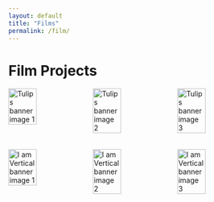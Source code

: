 ```yaml
---
layout: default
title: "Films"
permalink: /film/
---
```


<style>
  /* Container that holds all film banners */
  .film-projects-container {
    width: 100%;
    margin: 0 auto;
    display: flex;
    flex-direction: column;
    gap: 2rem;
  }

  /* Each film's banner wrapper */
  .film-banner-wrapper {
    position: relative;
    overflow: hidden;
    cursor: pointer;
    text-decoration: none;
    color: inherit;
  }

  /* Images container: 3 images side by side for large screens */
  .film-images {
    display: flex;
    flex-wrap: nowrap;
    width: 100%;
  }

  .film-images img {
    width: 33.333%;
    height: auto;
    display: block;
    transition: filter 0.3s ease;
  }

  /* Dark overlay on hover */
  .film-banner-wrapper:hover .film-images img {
    filter: brightness(40%);
  }

  /* Centered text container */
  .film-banner-text {
    position: absolute;
    top: 50%;
    left: 50%;
    transform: translate(-50%, -50%);
    color: #ffffff !important; /* White text */
    text-align: center;
    opacity: 0;
    transition: opacity 0.3s ease, transform 0.3s ease;
    font-family: 'Poppins', sans-serif; /* Apply Poppins font */
  }

  /* Text appears on hover */
  .film-banner-wrapper:hover .film-banner-text {
    opacity: 1;
    transform: translate(-50%, -50%) scale(1.05); /* Slight zoom effect */
  }

  /* Style for film title */
  .film-banner-text h2 {
    font-size: 2em; /* Larger font size for title */
    margin: 0;
    color: #ffffff !important; /* Ensure white text */
    font-family: 'Poppins', sans-serif; /* Apply Poppins font */
    text-shadow: 1px 1px 3px rgba(0, 0, 0, 0.7); /* Optional: Adds depth */
    letter-spacing: 0.05em; /* Add letter spacing */
    word-spacing: 0.1em; /* Add word spacing */
    font-weight: 700; /* Bold font for title */
    white-space: normal; /* Ensure normal spacing */
  }

  /* Style for film role */
  .film-banner-text p {
    font-size: 1em; /* Smaller font size for role */
    margin: 0;
    color: #ffffff !important; /* Ensure white text */
    font-family: 'Poppins', sans-serif; /* Apply Poppins font */
    text-shadow: 1px 1px 3px rgba(0, 0, 0, 0.7); /* Optional: Adds depth */
    letter-spacing: 0.02em; /* Add slight letter spacing */
    word-spacing: 0.05em; /* Add slight word spacing */
    font-weight: 400; /* Normal font weight for role */
  }

  /* Responsive: show only the center image on smaller screens */
  @media (max-width: 768px) {
    .film-images {
      flex-wrap: nowrap;
    }

    .film-images img {
      width: 100%;
      display: none; /* Hide all images by default */
    }

    .film-images img:nth-child(2) {
      display: block; /* Show only the second (center) image */
    }
  }
</style>

<h1>Film Projects</h1>

<div class="film-projects-container">

  <!-- First Project: Tulips -->
  <a href="/tulips.html" class="film-banner-wrapper">
    <div class="film-images">
      <img src="/assets/images/tower.jpg" alt="Tulips banner image 1">
      <img src="/assets/images/tower.jpg" alt="Tulips banner image 2">
      <img src="/assets/images/tower.jpg" alt="Tulips banner image 3">
    </div>
    <div class="film-banner-text">
      <h2>TULIPS</h2>
      <p>DP, DIRECTOR, EDITOR</p>
    </div>
  </a>

  <!-- Second Project: I am Vertical -->
  <a href="/i-am-vertical.html" class="film-banner-wrapper">
    <div class="film-images">
      <img src="/assets/images/tower.jpg" alt="I am Vertical banner image 1">
      <img src="/assets/images/tower.jpg" alt="I am Vertical banner image 2">
      <img src="/assets/images/tower.jpg" alt="I am Vertical banner image 3">
    </div>
    <div class="film-banner-text">
      <h2>I    AM    VERTICAL</h2>
      <p>DP, DIRECTOR, EDITOR</p>
    </div>
  </a>

</div>
